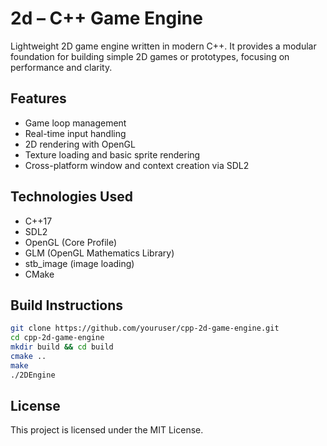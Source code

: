 # 2d – C++ Game Engine

Lightweight 2D game engine written in modern C++. It provides a modular foundation for building simple 2D games or prototypes, focusing on performance and clarity.

## Features
- Game loop management
- Real-time input handling
- 2D rendering with OpenGL
- Texture loading and basic sprite rendering
- Cross-platform window and context creation via SDL2

## Technologies Used
- C++17
- SDL2
- OpenGL (Core Profile)
- GLM (OpenGL Mathematics Library)
- stb_image (image loading)
- CMake

## Build Instructions

```bash
git clone https://github.com/youruser/cpp-2d-game-engine.git
cd cpp-2d-game-engine
mkdir build && cd build
cmake ..
make
./2DEngine
```

## License
This project is licensed under the MIT License.
